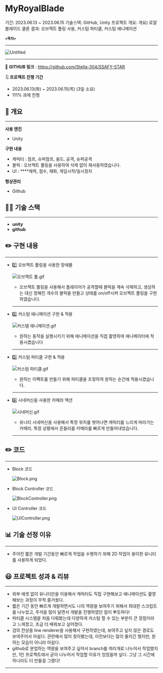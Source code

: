 # MyRoyalBlade

기간: 2023.06.13 ~ 2023.06.15
기술스택: GitHub, Unity
프로젝트 개요: 개요) 로얄 블레이드 클론
결과: 오브젝트 풀링 사용, 커스텀 파티클, 커스텀 애니메이션

**`<목차>`**

---

![Untitled](MyRoyalBlade%20f55a6e5503b14676877ec6c55958fce7/Untitled.png)

---

🔗 **GITHUB 링크** : https://github.com/Stella-304/SSAFY-STAR

🗓️ **프로젝트 진행 기간**

- 2023.06.13(화) ~ 2023.06.15(목) (3일 소요)
- 111% 과제 전형

## 💁 개요

---

**사용 엔진**

- Unity

**구현 내용**

- 캐릭터 : 점프, 슈퍼점프, 쉴드, 공격, 슈퍼공격
- 블럭 : 오브젝트 풀링을 사용하여 삭제 없이 재사용하였습니다.
- UI : ****체력, 점수, 재화, 게임시작/일시정지

**형상관리**

- Github

## 👩‍💼 **기술 스택**

---

- **unity**
- **github**

## ✏️ 구**현 내용**

---

- 1️⃣ 오브젝트 풀링을 사용한 장애물
    
    ![오브젝트 풀.gif](MyRoyalBlade%20f55a6e5503b14676877ec6c55958fce7/%25EC%2598%25A4%25EB%25B8%258C%25EC%25A0%259D%25ED%258A%25B8_%25ED%2592%2580.gif)
    
    - 오브젝트 풀링을 사용해서 플레이어가 공격할때 블럭을 계속 삭제하고, 생성하는 대신 정해진 개수의 블럭을 만들고 상태를 on/off시켜 오브젝트 풀링을 구현하였습니다.
    
    ---
    
- 2️⃣ 커스텀 애니메이션 구현 & 적용
    
    ![커스템 애니메이션.gif](MyRoyalBlade%20f55a6e5503b14676877ec6c55958fce7/%25EC%25BB%25A4%25EC%258A%25A4%25ED%2585%259C_%25EC%2595%25A0%25EB%258B%2588%25EB%25A9%2594%25EC%259D%25B4%25EC%2585%2598.gif)
    
    - 원하는 동작을 실행시키기 위해 애니메이션을 직접 촬영하여 애니메이터에 적용시켰습니다
    
    ---
    
- 3️⃣ 커스텀 파티클 구현 & 적용
    
    ![커스텀 파티클.gif](MyRoyalBlade%20f55a6e5503b14676877ec6c55958fce7/%25EC%25BB%25A4%25EC%258A%25A4%25ED%2585%2580_%25ED%258C%258C%25ED%258B%25B0%25ED%2581%25B4.gif)
    
    - 원하는 이펙트를 만들기 위해 파티클을 조정하여 원하는 순간에 적용시켰습니다.
    
    ---
    
- 4️⃣ 시네머신을 사용한 카메라 액션
    
    ![시네머신.gif](MyRoyalBlade%20f55a6e5503b14676877ec6c55958fce7/%25EC%258B%259C%25EB%2584%25A4%25EB%25A8%25B8%25EC%258B%25A0.gif)
    
    - 유니티 시네머신을 사용해서 특정 위치를 벗어나면 캐릭터를 느리게 따라가는 카메라, 특정 상황에서 흔들리를 카메라를 빠르게 만들어내었습니다.
    
    ---
    

## ✏️ 코드

---

- Block 코드
    
    ![Block.png](MyRoyalBlade%20f55a6e5503b14676877ec6c55958fce7/Block.png)
    
- Block Controller 코드
    
    ![BlockController.png](MyRoyalBlade%20f55a6e5503b14676877ec6c55958fce7/BlockController.png)
    
- UI Controller 코드
    
    ![UIController.png](MyRoyalBlade%20f55a6e5503b14676877ec6c55958fce7/UIController.png)
    

## 📊 **기술 선정 이유**

---

- 주어진 짧은 개발 기간동안 빠르게 작업을 수행하기 위해 2D 작업이 용이한 유니티를 사용하게 되었다.

## 😃 **프로젝트 성과 & 리뷰**

---

- 외부 에셋 없이 유니티만을 이용해서 캐릭터도 직접 구현해보고 애니메이션도 촬영해보는 과정이 무척 즐거웠다.
- 짧은 기간 동안 빠르게 개발하면서도 나의 역량을 보여주기 위해서 최대한 스크립트를 나누었고, 주석을 많이 달면서 개발을 진행하였던 점이 뿌듯하다!
- 파티클 시스템을 처음 다뤄봤는데 다양하게 커스텀 할 수 있는 부분이 큰 장점이라고 느껴졌고, 조금 더 배워보고 싶어졌다.
- 검의 잔상을 line renderer을 사용해서 구현하였는데, 보여주고 싶지 않은 경로도 보여주어서 아쉽다. 관련해서 많이 찾아봤는데, 이전보다는 많이 줄이긴 했지만, 원하는 모습이 아니라 아쉽다.
- github로 분업하는 역량을 보여주고 싶어서 branch를 여러개로 나누어서 작업했지만, 1인 프로젝트에서 굳이 나누어서 작업할 이유가 있었을까 싶다. 그냥 그 시간에 하나라도 더 만들걸 그랬다!

---